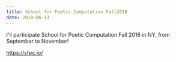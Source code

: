 ```yaml
---
title: School for Poetic Computation Fall2018
date: 2018-06-13
---
```


I'll participate School for Poetic Computation Fall 2018 in NY, from September to November!

https://sfpc.io/

<!--more-->

